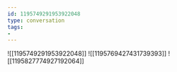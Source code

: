 ```yaml
---
id: 1195749291953922048
type: conversation
tags:
- 
---
```

![[1195749291953922048]]
![[1195769427431739393]]
![[1195827774927192064]]

